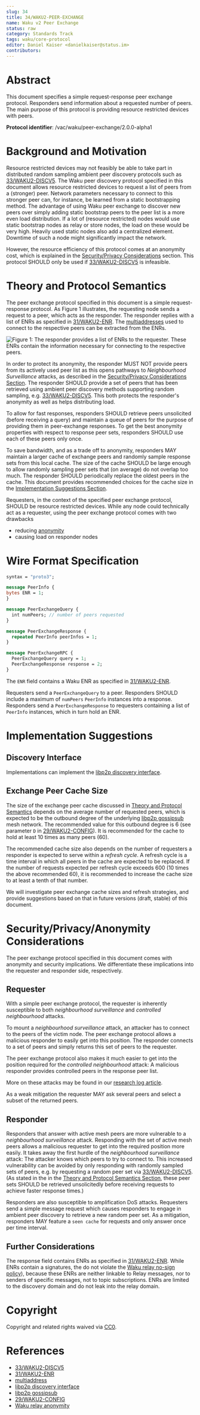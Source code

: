 ```yaml
---
slug: 34
title: 34/WAKU2-PEER-EXCHANGE
name: Waku v2 Peer Exchange
status: raw
category: Standards Track
tags: waku/core-protocol
editor: Daniel Kaiser <danielkaiser@status.im>
contributors:
---
```


# Abstract

This document specifies a simple request-response peer exchange protocol.
Responders send information about a requested number of peers.
The main purpose of this protocol is providing resource restricted devices with peers.

**Protocol identifier**: /vac/waku/peer-exchange/2.0.0-alpha1

# Background and Motivation

Resource restricted devices may not feasibly be able to take part in distributed random sampling ambient peer discovery protocols such as [33/WAKU2-DISCV5](https://rfc.vac.dev/spec/33/).
The Waku peer discovery protocol specified in this document allows resource restricted devices to request a list of peers from a (stronger) peer.
Network parameters necessary to connect to this stronger peer can, for instance, be learned from a static bootstrapping method.
The advantage of using Waku peer exchange to discover new peers over simply adding static bootstrap peers to the peer list is a more even load distribution.
If a lot of (resource restricted) nodes would use static bootstrap nodes as relay or store nodes, the load on these would be very high.
Heavily used static nodes also add a centralized element. Downtime of such a node might significantly impact the network.

However, the resource efficiency of this protocol comes at an anonymity cost, which is explained in the [Security/Privacy Considerations](#securityprivacy-considerations) section.
This protocol SHOULD only be used if [33/WAKU2-DISCV5](https://rfc.vac.dev/spec/33/) is infeasible.

# Theory and Protocol Semantics

The peer exchange protocol specified in this document is a simple request-response protocol.
As Figure 1 illustrates, the requesting node sends a request to a peer, which acts as the responder.
The responder replies with a list of ENRs as specified in [31/WAKU2-ENR](https://rfc.vac.dev/spec/31/).
The [multiaddresses](https://docs.libp2p.io/concepts/addressing/) used to connect to the respective peers can be extracted from the ENRs.

![Figure 1: The responder provides a list of ENRs to the requester. These ENRs contain the information necessary for connecting to the respective peers.](../../../../static/rfcs/34/protocol.svg)

In order to protect its anonymity, the responder MUST NOT provide peers from its actively used peer list as this opens pathways to *Neighbourhood Surveillance* attacks, as described in the
[Security/Privacy Considerations Section](#securityprivacy-considerations).
The responder SHOULD provide a set of peers that has been retrieved using ambient peer discovery methods supporting random sampling, e.g. [33/WAKU2-DISCV5](https://rfc.vac.dev/spec/33/).
This both protects the responder's anonymity as well as helps distributing load.

To allow for fast responses, responders SHOULD retrieve peers unsolicited (before receiving a query)
and maintain a queue of peers for the purpose of providing them in peer-exchange responses.
To get the best anonymity properties with respect to response peer sets, responders SHOULD use each of these peers only once.

To save bandwidth, and as a trade off to anonymity,
responders MAY maintain a larger cache of exchange peers and randomly sample response sets from this local cache.
The size of the cache SHOULD be large enough to allow randomly sampling peer sets that (on average) do not overlap too much.
The responder SHOULD periodically replace the oldest peers in the cache.
This document provides recommended choices for the cache size in the [Implementation Suggestions Section](#implementation-suggestions).

Requesters, in the context of the specified peer exchange protocol, SHOULD be resource restricted devices.
While any node could technically act as a requester, using the peer exchange protocol comes with two drawbacks

* reducing [anonymity](#securityprivacy-considerations)
* causing load on responder nodes

# Wire Format Specification

```protobuf
syntax = "proto3";

message PeerInfo {
bytes ENR = 1;
}

message PeerExchangeQuery {
  int numPeers; // number of peers requested
}

message PeerExchangeResponse {
  repeated PeerInfo peerInfos = 1;
}

message PeerExchangeRPC {
  PeerExchangeQuery query = 1;
  PeerExchangeResponse response = 2;
}

```

The `ENR` field contains a Waku ENR as specified in [31/WAKU2-ENR](https://rfc.vac.dev/spec/31/).

Requesters send a `PeerExchangeQuery` to a peer.
Responders SHOULD include a maximum of `numPeers` `PeerInfo` instances into a response.
Responders send a `PeerExchangeResponse` to requesters containing a list of `PeerInfo` instances, which in turn hold an ENR.

# Implementation Suggestions

## Discovery Interface

Implementations can implement the [libp2p discovery interface](https://github.com/status-im/nim-libp2p/issues/140).

## Exchange Peer Cache Size

The size of the exchange peer cache discussed in [Theory and Protocol Semantics](#theory-and-protocol-semantics)
depends on the average number of requested peers, which is expected to be the outbound degree of the underlying
[libp2p gossipsub](https://github.com/libp2p/specs/blob/master/pubsub/gossipsub/gossipsub-v1.1.md) mesh network.
The recommended value for this outbound degree is 6 (see parameter `D` in [29/WAKU2-CONFIG](https://rfc.vac.dev/spec/29/)).
It is recommended for the cache to hold at least 10 times as many peers (60).

The recommended cache size also depends on the number of requesters a responder is expected to serve within a *refresh cycle*.
A refresh cycle is a time interval in which all peers in the cache are expected to be replaced.
If the number of requests expected per refresh cycle exceeds 600 (10 times the above recommended 60),
it is recommended to increase the cache size to at least a tenth of that number.

We will investigate peer exchange cache sizes and refresh strategies,
and provide suggestions based on that in future versions (draft, stable) of this document.

# Security/Privacy/Anonymity Considerations

The peer exchange protocol specified in this document comes with anonymity and security implications.
We differentiate these implications into the requester and responder side, respectively.

## Requester

With a simple peer exchange protocol, the requester is inherently susceptible to both *neighbourhood surveillance* and *controlled neighbourhood* attacks.

To mount a *neighbourhood surveillance* attack, an attacker has to connect to the peers of the victim node.
The peer exchange protocol allows a malicious responder to easily get into this position.
The responder connects to a set of peers and simply returns this set of peers to the requester.

The peer exchange protocol also makes it much easier to get into the position required for the *controlled neighbourhood* attack:
A malicious responder provides controlled peers in the response peer list.

More on these attacks may be found in our [research log article](https://vac.dev/wakuv2-relay-anon).

As a weak mitigation the requester MAY ask several peers and select a subset of the returned peers.

## Responder

Responders that answer with active mesh peers are more vulnerable to a *neighbourhood surveillance* attack.
Responding with the set of active mesh peers allows a malicious requester to get into the required position more easily.
It takes away the first hurdle of the *neighbourhood surveillance* attack: The attacker knows which peers to try to connect to.
This increased vulnerability can be avoided by only responding with randomly sampled sets of peers, e.g. by requesting a random peer set via [33/WAKU2-DISCV5](https://rfc.vac.dev/spec/33/).
(As stated in the in the [Theory and Protocol Semantics Section](#theory-and-protocol-semantics),
these peer sets SHOULD be retrieved unsolicitedly before receiving requests to achieve faster response times.)

Responders are also susceptible to amplification DoS attacks.
Requesters send a simple message request which causes responders to engage in ambient peer discovery to retrieve a new random peer set.
As a mitigation, responders MAY feature a `seen cache` for requests and only answer once per time interval.

## Further Considerations

The response field contains ENRs as specified in [31/WAKU2-ENR](https://rfc.vac.dev/spec/31/).
While ENRs contain a signatures, the do not violate the [Waku relay no-sign policy](https://rfc.vac.dev/spec/11/#signature-policy)),
because these ENRs are
neither linkable to Relay messages,
nor to senders of specific messages,
not to topic subscriptions.
ENRs are limited to the discovery domain and do not leak into the relay domain.

# Copyright

Copyright and related rights waived via [CC0](https://creativecommons.org/publicdomain/zero/1.0/).

# References

* [33/WAKU2-DISCV5](https://rfc.vac.dev/spec/33/)
* [31/WAKU2-ENR](https://rfc.vac.dev/spec/31/)
* [multiaddress](https://docs.libp2p.io/concepts/addressing/)
* [libp2p discovery interface](https://github.com/status-im/nim-libp2p/issues/140)
* [libp2p gossipsub](https://github.com/libp2p/specs/blob/master/pubsub/gossipsub/gossipsub-v1.1.md)
* [29/WAKU2-CONFIG](https://rfc.vac.dev/spec/29/)
* [Waku relay anonymity](https://vac.dev/wakuv2-relay-anon)

